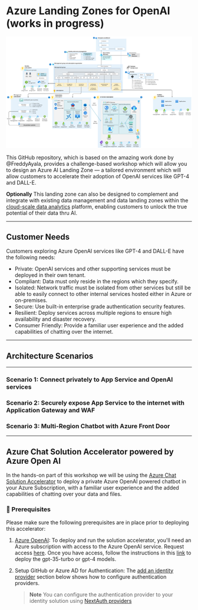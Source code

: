 # Azure Landing Zones for OpenAI (works in progress)

![Azure AI Landing Zone](AIArchitecture.png "Azure AI Landing Zone")

This GitHub repository, which is based on the amazing work done by @FreddyAyala, provides a challenge-based workshop which will allow you to design an Azure AI Landing Zone — a tailored environment which will allow customers to accelerate their adoption of OpenAI services like GPT-4 and DALL-E.

**Optionally** This landing zone can also be designed to complement and integrate with existing data management and data landing zones within the [cloud-scale data analytics](https://learn.microsoft.com/en-us/azure/cloud-adoption-framework/scenarios/cloud-scale-analytics/) platform, enabling customers to unlock the true potential of their data thru AI.

---

## Customer Needs

Customers exploring Azure OpenAI services like GPT-4 and DALL-E have the following needs:

- Private: OpenAI services and other supporting services must be deployed in their own tenant.
- Compliant: Data must only reside in the regions which they specify.
- Isolated: Network traffic must be isolated from other services but still be able to easily connect to other internal services hosted either in Azure or on-premises.
- Secure: Use built-in enterprise grade authentication security features.
- Resilient: Deploy services across multiple regions to ensure high availability and disaster recovery.
- Consumer Friendly: Provide a familiar user experience and the added capabilities of chatting over the internet.

---

## Architecture Scenarios

---

### Scenario 1: Connect privately to App Service and OpenAI services
### Scenario 2: Securely expose App Service to the internet with Application Gateway and WAF
### Scenario 3: Multi-Region Chatbot with Azure Front Door

---

## Azure Chat Solution Accelerator powered by Azure Open AI

In the hands-on part of this workshop we will be using the [Azure Chat Solution Accelerator](https://github.com/microsoft/azurechat/tree/main) to deploy a private Azure OpenAI powered chatbot in your Azure Subscription, with a familiar user experience and the added capabilities of chatting over your data and files.

### 📘 Prerequisites

Please make sure the following prerequisites are in place prior to deploying this accelerator:

1. [Azure OpenAI](https://azure.microsoft.com/en-us/products/cognitive-services/openai-service/): To deploy and run the solution accelerator, you'll need an Azure subscription with access to the Azure OpenAI service. Request access [here](https://customervoice.microsoft.com/Pages/ResponsePage.aspx?id=v4j5cvGGr0GRqy180BHbR7en2Ais5pxKtso_Pz4b1_xUOFA5Qk1UWDRBMjg0WFhPMkIzTzhKQ1dWNyQlQCN0PWcu). Once you have access, follow the instructions in this [link](https://learn.microsoft.com/en-us/azure/cognitive-services/openai/how-to/create-resource?pivots=web-portal) to deploy the gpt-35-turbo or gpt-4 models.

2. Setup GitHub or Azure AD for Authentication:
   The [add an identity provider](./5-add-identity.md) section below shows how to configure authentication providers.

   > **Note**
   > You can configure the authentication provider to your identity solution using [NextAuth providers](https://next-auth.js.org/providers/)
